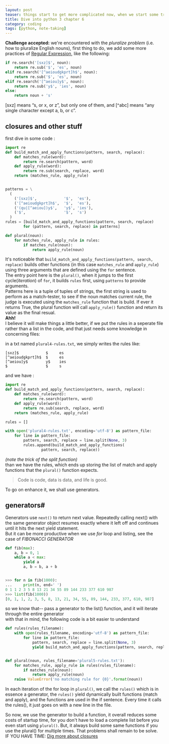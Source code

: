 ```yaml
---
layout: post
teaser: things start to get more complicated now, when we start some tricks with closures and generators, but WE CAN HANDLE IT!
title: Dive into python 3 chapter 6
category: coding
tags: [python, note-taking]
---
```

**Challenge accepted:** we're encountered with the _pluralize problem_ (i.e. how to pluralize English nouns), first thing to do, we add some more practices of [Regular Expression][re], like the following:
~~~python
if re.search('[sxz]$', noun):
    return re.sub('$', 'es', noun)
elif re.search('[^aeioudgkprt]h$', noun):
    return re.sub('$', 'es', noun)
elif re.search('[^aeiou]y$', noun):
    return re.sub('y$', 'ies', noun)
else:
    return noun + 's'
~~~
[sxz] means “s, or x, or z”, but only one of them, and [^abc] means “any single character except a, b, or c”.

## closures and other stuff #
first dive in some code :

~~~python
import re
def build_match_and_apply_functions(pattern, search, replace):
    def matches_rule(word):
        return re.search(pattern, word)
    def apply_rule(word):
        return re.sub(search, replace, word)
    return (matches_rule, apply_rule)


patterns = \
  (
    ('[sxz]$',            '$',  'es'),
    ('[^aeioudgkprt]h$',  '$',  'es'),
    ('(qu|[^aeiou])y$',   'y$', 'ies'),
    ('$',                 '$',  's')
  )
rules = [build_match_and_apply_functions(pattern, search, replace)
        for (pattern, search, replace) in patterns]

def plural(noun):
    for matches_rule, apply_rule in rules:
        if matches_rule(noun):
            return apply_rule(noun)
~~~
It's noticeable that `build_match_and_apply_functions(pattern, search, replace)` builds other functions (in this case `matches_rule` and `apply_rule`) using three arguments that are defined using the `for` sentence.     
The entry point here is the `plural()`, when it jumps to the first cycle(_iteration_) of `for`, it builds `rules` first, using `patterns` to provide arguments.           
Patterns here is a tuple of tuples of strings, the first string is used to perform as a match-tester, to see if the noun matches current rule, the judge is executed using the `matches_rule` function that is build. If ever it returns True, the plural function will call `apply_rule()` function and return its value as the final resual.    
**Ahh!**    
I believe it will make things a little better, if we put the rules in a seperate file rather than a list in the code, and that just needs some knowledge in concerning files:     

in a txt named `plural4-rules.txt`, we simply writes the rules like:
~~~
[sxz]$            $     es
[^aeioudgkprt]h$  $     es
[^aeiou]y$        y$    ies
$                 $     s
~~~
and we have :
~~~python
import re
def build_match_and_apply_functions(pattern, search, replace):
    def matches_rule(word):
        return re.search(pattern, word)
    def apply_rule(word):
        return re.sub(search, replace, word)
    return (matches_rule, apply_rule)

rules = []

with open('plural4-rules.txt', encoding='utf-8') as pattern_file:
    for line in pattern_file:
        pattern, search, replace = line.split(None, 3)
        rules.append(build_match_and_apply_functions(
                pattern, search, replace))
~~~
_(note the trick of the split function)_    
than we have the rules, which ends up storing the
list of match and apply functions that the `plural()` function expects.
>Code is code, data is data, and life is good.

To go on enhance it, we shall use <def>generators</def>.

## generators#
Generators use `next()` to return next value. Repeatedly calling next() with the same generator object resumes exactly where it left off and continues until it hits the next yield statement.          
But it can be more productive when we use _for_ loop and listing, see the case of _FIBONACCI GENERATOR_
~~~python
def fib(max):
    a, b = 0, 1
    while a < max:
        yield a
        a, b = b, a + b


>>> for n in fib(1000):
...     print(n, end=' ')
0 1 1 2 3 5 8 13 21 34 55 89 144 233 377 610 987
>>> list(fib(1000))
[0, 1, 1, 2, 3, 5, 8, 13, 21, 34, 55, 89, 144, 233, 377, 610, 987]
~~~
so we know that-- pass a generator to the list() function, and it will iterate through the entire generator   
with that in mind, the following code is a bit easier to understand
~~~python
def rules(rules_filename):
    with open(rules_filename, encoding='utf-8') as pattern_file:
        for line in pattern_file:
            pattern, search, replace = line.split(None, 3)
            yield build_match_and_apply_functions(pattern, search, replace)


def plural(noun, rules_filename='plural5-rules.txt'):
    for matches_rule, apply_rule in rules(rules_filename):
        if matches_rule(noun):
            return apply_rule(noun)
    raise ValueError('no matching rule for {0}'.format(noun))
~~~
In each iteration of the for loop in `plural()`, we call the `rules()` which is in essence a generator, the `rules()` yield dynamically built functions (match and apply), and the functions are used in the if sentence.
Every time it calls the rules(), it just goes on with a new line in the file.

So now, we use the generator to build a function, it overall reduces some costs of startup time, for you don't have to load a complete list before you even start using `plural()`. But, it always build some same functions if you use the plural() for multiple times. That problems shall remain to be solve.    
IF YOU HAVE TIME: [Dig more about closures][clos]

[re]:https://star-du.github.io/posts/2018-1-23-Dive-Into-Python-Char5

[clos]:http://ynniv.com/blog/2007/08/closures-in-python.html
